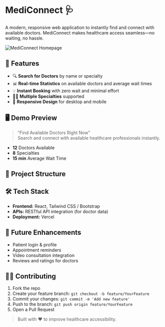 # MediConnect 🩺

A modern, responsive web application to instantly find and connect with available doctors. MediConnect makes healthcare access seamless—no waiting, no hassle.

![MediConnect Homepage](https://medi-connect-theta.vercel.app/)

## 🚀 Features

- 🔍 **Search for Doctors** by name or specialty
- 📊 **Real-time Statistics** on available doctors and average wait times
- 💡 **Instant Booking** with zero wait and minimal effort
- 👩‍⚕️ **Multiple Specialties** supported
- 📱 **Responsive Design** for desktop and mobile

## 🖥️ Demo Preview

> “Find Available Doctors Right Now”  
Search and connect with available healthcare professionals instantly.

- **12** Doctors Available  
- **8** Specialties  
- **15 min** Average Wait Time

## 📂 Project Structure


## 🛠️ Tech Stack

- **Frontend:** React, Tailwind CSS / Bootstrap
- **APIs:** RESTful API integration (for doctor data)
- **Deployment:** Vercel 

## 📅 Future Enhancements

- Patient login & profile
- Appointment reminders
- Video consultation integration
- Reviews and ratings for doctors

## 🧑‍💻 Contributing

1. Fork the repo
2. Create your feature branch: `git checkout -b feature/YourFeature`
3. Commit your changes: `git commit -m 'Add new feature'`
4. Push to the branch: `git push origin feature/YourFeature`
5. Open a Pull Request


> Built with ❤️ to improve healthcare accessibility.
